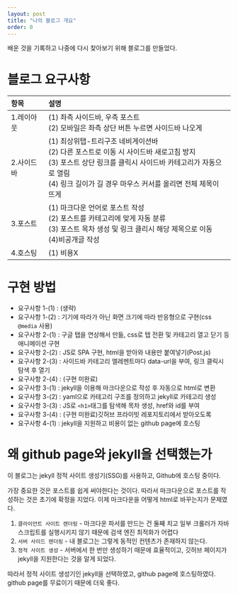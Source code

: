 ```yaml
---
layout: post
title: "나의 블로그 개요"
order: 0
---
```


배운 것을 기록하고 나중에 다시 찾아보기 위해 블로그를 만들었다.

# 블로그 요구사항

|항목|설명|
|:---|:---|
|1.레이아웃|(1) 좌측 사이드바, 우측 포스트<br>(2) 모바일은 좌측 상단 버튼 누르면 사이드바 나오게|
|2.사이드바|(1) 최상위탭-트리구조 네비게이션바<br>(2) 다른 포스트로 이동 시 사이드바 새로고침 방지<br>(3) 포스트 상단 링크를 클릭시 사이드바 카테고리가 자동으로 열림<br>(4) 링크 길이가 길 경우 마우스 커서를 올리면 전체 제목이 뜨게|
|3.포스트|(1) 마크다운 언어로 포스트 작성<br>(2) 포스트를 카테고리에 맞게 자동 분류<br>(3) 포스트 목차 생성 및 링크 클리시 해당 제목으로 이동<br>(4)비공개글 작성|
|4.호스팅|(1) 비용X|

# 구현 방법

* 요구사항 1-(1) : (생략)
* 요구사항 1-(2) : 기기에 따라가 아닌 화면 크기에 따라 반응형으로 구현(css `@media` 사용)
* 요구사항 2-(1) : 구글 탭을 연상해서 만듦, css로 탭 전환 및 카테고리 열고 닫기 등 애니메이션 구현
* 요구사항 2-(2) : JS로 SPA 구현, html을 받아와 내용만 붙여넣기(Post.js)
* 요구사항 2-(3) : 사이드바 카테고리 엘레멘트마다 data-url을 부여, 링크 클릭시 탐색 후 열기
* 요구사항 2-(4) : (구현 미완료)
* 요구사항 3-(1) : jekyll을 이용해 마크다운으로 작성 후 자동으로 html로 변환
* 요구사항 3-(2) : yaml으로 카테고리 구조를 정의하고 jekyll로 카테고리 생성
* 요구사항 3-(3) : JS로 `<h1>`태그를 탐색해 목차 생성, href와 id를 부여
* 요구사항 3-(4) : (구현 미완료)깃허브 프라이빗 레포지토리에서 받아오도록
* 요구사항 4-(1) : jekyll을 지원하고 비용이 없는 github page에 호스팅

# 왜 github page와 jekyll을 선택했는가

이 블로그는 jekyll 정적 사이트 생성기(SSG)를 사용하고, Github에 호스팅 중이다. 

가장 중요한 것은 포스트를 쉽게 써야한다는 것이다. 따라서 마크다운으로 포스트를 작성하는 것은 초기에 확정을 지었다. 이제 마크다운을 어떻게 html로 바꾸는지가 문제였다.
1. `클라이언트 사이트 렌더링` - 마크다운 파서를 만드는 건 둘째 치고 일부 크롤러가 자바스크립트를 실행시키지 않기 때문에 검색 엔진 최적화가 어렵다
2. `서버 사이드 렌더링` - 내 블로그는 그렇게 동적인 컨텐츠가 존재하지 않는다.
3. `정적 사이트 생성` - 서버에서 한 번만 생성하기 때문에 효율적이고, 깃허브 페이지가 jekyll을 지원한다는 것을 알게 되었다.

따라서 정적 사이트 생성기인 jekyll을 선택하였고, github page에 호스팅하였다. github page를 무료이기 때문에 더욱 좋다.